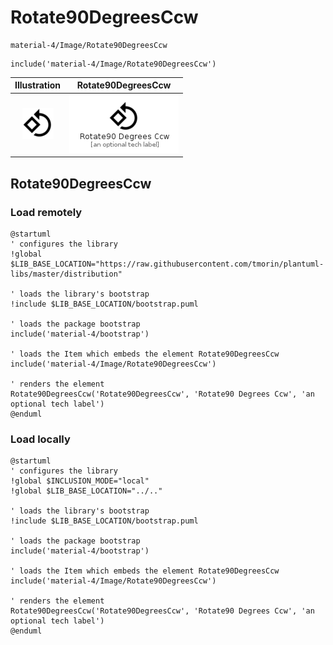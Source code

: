 # Rotate90DegreesCcw


```text
material-4/Image/Rotate90DegreesCcw
```

```text
include('material-4/Image/Rotate90DegreesCcw')
```



| Illustration | Rotate90DegreesCcw |
| :---: | :---: |
| ![illustration for Illustration](../../material-4/Image/Rotate90DegreesCcw.png) | ![illustration for Rotate90DegreesCcw](../../material-4/Image/Rotate90DegreesCcw.Local.png) |




## Rotate90DegreesCcw

### Load remotely
```plantuml
@startuml
' configures the library
!global $LIB_BASE_LOCATION="https://raw.githubusercontent.com/tmorin/plantuml-libs/master/distribution"

' loads the library's bootstrap
!include $LIB_BASE_LOCATION/bootstrap.puml

' loads the package bootstrap
include('material-4/bootstrap')

' loads the Item which embeds the element Rotate90DegreesCcw
include('material-4/Image/Rotate90DegreesCcw')

' renders the element
Rotate90DegreesCcw('Rotate90DegreesCcw', 'Rotate90 Degrees Ccw', 'an optional tech label')
@enduml
```

### Load locally
```plantuml
@startuml
' configures the library
!global $INCLUSION_MODE="local"
!global $LIB_BASE_LOCATION="../.."

' loads the library's bootstrap
!include $LIB_BASE_LOCATION/bootstrap.puml

' loads the package bootstrap
include('material-4/bootstrap')

' loads the Item which embeds the element Rotate90DegreesCcw
include('material-4/Image/Rotate90DegreesCcw')

' renders the element
Rotate90DegreesCcw('Rotate90DegreesCcw', 'Rotate90 Degrees Ccw', 'an optional tech label')
@enduml
```

